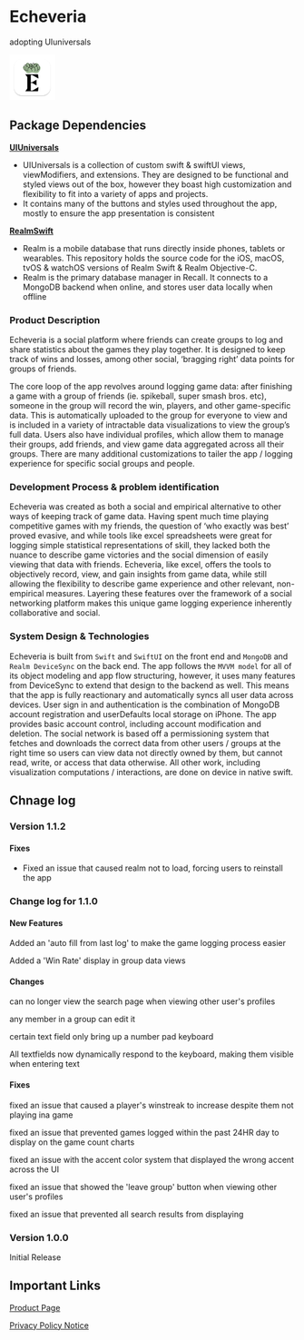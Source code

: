# **Echeveria**

adopting UIuniversals

<picture>
    <!-- <source srcset="./icon_512x512@2x@2x.png" media="(prefers-color-scheme: dark)" alt="Recall by Brian Masse"> -->
    <img src="./icon_512x512@2x@2x.png" alt="Recall by Brian Masse" width='80'>
</picture>

## **Package Dependencies**

[**UIUniversals**](https://github.com/Brian-Masse/UIUniversals)

- UIUniversals is a collection of custom swift & swiftUI views, viewModifiers, and extensions. They are designed to be functional and styled views out of the box, however they boast high customization and flexibility to fit into a variety of apps and projects.
- It contains many of the buttons and styles used throughout the app, mostly to ensure the app presentation is consistent

[**RealmSwift**](https://github.com/realm/realm-swift)

- Realm is a mobile database that runs directly inside phones, tablets or wearables. This repository holds the source code for the iOS, macOS, tvOS & watchOS versions of Realm Swift & Realm Objective-C.
- Realm is the primary database manager in Recall. It connects to a MongoDB backend when online, and stores user data locally when offline

### **Product Description**

Echeveria is a social platform where friends can create groups to log and share statistics about the games they play together. It is designed to keep track of wins and losses, among other social, ‘bragging right’ data points for groups of friends.

The core loop of the app revolves around logging game data: after finishing a game with a group of friends (ie. spikeball, super smash bros. etc), someone in the group will record the win, players, and other game-specific data. This is automatically uploaded to the group for everyone to view and is included in a variety of intractable data visualizations to view the group’s full data. Users also have individual profiles, which allow them to manage their groups, add friends, and view game data aggregated across all their groups. There are many additional customizations to tailer the app / logging experience for specific social groups and people.

### **Development Process & problem identification**

Echeveria was created as both a social and empirical alternative to other ways of keeping track of game data. Having spent much time playing competitive games with my friends, the question of ‘who exactly was best’ proved evasive, and while tools like excel spreadsheets were great for logging simple statistical representations of skill, they lacked both the nuance to describe game victories and the social dimension of easily viewing that data with friends. Echeveria, like excel, offers the tools to objectively record, view, and gain insights from game data, while still allowing the flexibility to describe game experience and other relevant, non-empirical measures. Layering these features over the framework of a social networking platform makes this unique game logging experience inherently collaborative and social.

### **System Design & Technologies**

Echeveria is built from `Swift` and `SwiftUI` on the front end and `MongoDB` and `Realm DeviceSync` on the back end. The app follows the `MVVM model` for all of its object modeling and app flow structuring, however, it uses many features from DeviceSync to extend that design to the backend as well. This means that the app is fully reactionary and automatically syncs all user data across devices. User sign in and authentication is the combination of MongoDB account registration and userDefaults local storage on iPhone. The app provides basic account control, including account modification and deletion. The social network is based off a permissioning system that fetches and downloads the correct data from other users / groups at the right time so users can view data not directly owned by them, but cannot read, write, or access that data otherwise. All other work, including visualization computations / interactions, are done on device in native swift.

## **Chnage log**

### **Version 1.1.2**

#### **Fixes**

- Fixed an issue that caused realm not to load, forcing users to reinstall the app

### **Change log for 1.1.0**

#### **New Features**

Added an 'auto fill from last log' to make the game logging process easier

Added a 'Win Rate' display in group data views

#### **Changes**

can no longer view the search page when viewing other user's profiles

any member in a group can edit it

certain text field only bring up a number pad keyboard

All textfields now dynamically respond to the keyboard, making them visible when entering text

#### **Fixes**

fixed an issue that caused a player's winstreak to increase despite them not playing ina game

fixed an issue that prevented games logged within the past 24HR day to display on the game count charts

fixed an issue with the accent color system that displayed the wrong accent across the UI

fixed an issue that showed the 'leave group' button when viewing other user's profiles

fixed an issue that prevented all search results from displaying

### **Version 1.0.0**

Initial Release

## **Important Links**

[Product Page](https://apps.apple.com/us/app/echeveria/id6451054692)

[Privacy Policy Notice](https://doc-hosting.flycricket.io/echeveria-privacy-policy/76379ed8-adfc-4db1-bb39-53691e822eee/privacy)
